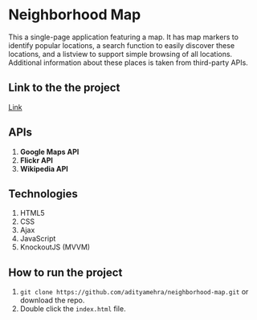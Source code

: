 # Neighborhood Map

This a single-page application featuring a map. It has map markers to identify popular locations, a search function to easily discover these locations, and a listview to support simple browsing of all locations. Additional information about these places is taken from third-party APIs.

## Link to the the project

[Link](https://adityamehra.github.io/neighborhood-map/)

## APIs

1. __Google Maps API__
2. __Flickr API__
3. __Wikipedia API__

## Technologies

1. HTML5
2. CSS
3. Ajax
4. JavaScript
5. KnockoutJS (MVVM)

## How to run the project

1. `git clone https://github.com/adityamehra/neighborhood-map.git` or download the repo.
2. Double click the `index.html` file.
